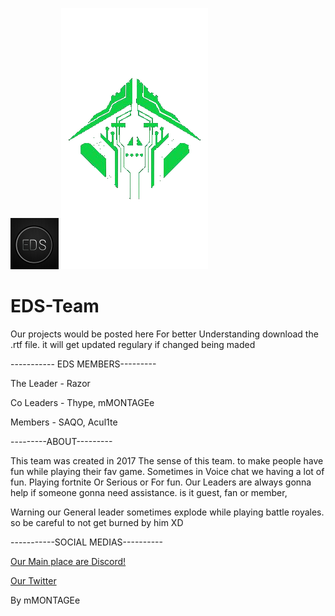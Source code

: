 ![EDS LOGO](Images/edslogosmall.png)   ![mMONTAGEe](Images/Cryptotransparent.png)
# EDS-Team  
Our projects would be posted here
For better Understanding download the .rtf file. it will get updated regulary if changed being maded

----------- EDS MEMBERS---------

The Leader - Razor

Co Leaders - Thype, mMONTAGEe

Members - SAQO, Acul1te


---------ABOUT---------

This team was created in 2017
The sense of this team. to make people have fun while playing their fav game. Sometimes in Voice chat we having a lot of fun. Playing fortnite Or Serious or For fun.
Our Leaders are always gonna help if someone gonna need assistance. is it guest, fan or member,

Warning our General leader sometimes explode while playing battle royales. so be careful to not get burned by him XD


-----------SOCIAL MEDIAS----------

[Our Main place are Discord!](https://discord.gg/weqxsMP)

[Our Twitter](https://twitter.com/EDS_Clan_)


By mMONTAGEe



